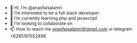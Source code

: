 - 👋 Hi, I’m @anasfaisalamri
- 👀 I’m interested to be a full stack developer
- 🌱 I’m currently learning php and javascript
- 💞️ I’m looking to collaborate on
- 📫 How to reach me anasfaisalamri@gmail.com or telegram +6285161552498

<!---
anasfaisalamri/anasfaisalamri is a ✨ special ✨ repository because its `README.md` (this file) appears on your GitHub profile.
You can click the Preview link to take a look at your changes.
--->
